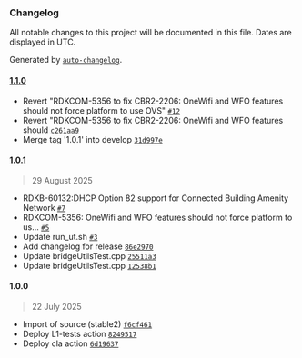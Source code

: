 ### Changelog

All notable changes to this project will be documented in this file. Dates are displayed in UTC.

Generated by [`auto-changelog`](https://github.com/CookPete/auto-changelog).

#### [1.1.0](https://github.com/rdkcentral/miscellaneous-broadband/compare/1.0.1...1.1.0)

- Revert "RDKCOM-5356 to fix CBR2-2206: OneWifi and WFO features should not force platform to use OVS" [`#12`](https://github.com/rdkcentral/miscellaneous-broadband/pull/12)
- Revert "RDKCOM-5356 to fix CBR2-2206: OneWifi and WFO features should [`c261aa9`](https://github.com/rdkcentral/miscellaneous-broadband/commit/c261aa911054a06bc4848c387e8e9b846978f561)
- Merge tag '1.0.1' into develop [`31d997e`](https://github.com/rdkcentral/miscellaneous-broadband/commit/31d997efc35fa9b8fa003a1ca5e37773b314c7e6)

#### [1.0.1](https://github.com/rdkcentral/miscellaneous-broadband/compare/1.0.0...1.0.1)

> 29 August 2025

- RDKB-60132:DHCP Option 82 support for Connected Building Amenity Network [`#7`](https://github.com/rdkcentral/miscellaneous-broadband/pull/7)
- RDKCOM-5356: OneWifi and WFO features should not force platform to us… [`#5`](https://github.com/rdkcentral/miscellaneous-broadband/pull/5)
- Update run_ut.sh [`#3`](https://github.com/rdkcentral/miscellaneous-broadband/pull/3)
- Add changelog for release [`86e2970`](https://github.com/rdkcentral/miscellaneous-broadband/commit/86e29706f980e5982505641793424a9bbd7d41bd)
- Update bridgeUtilsTest.cpp [`25511a3`](https://github.com/rdkcentral/miscellaneous-broadband/commit/25511a367b2b1049c2c3be5839ef6df10f95062b)
- Update bridgeUtilsTest.cpp [`12538b1`](https://github.com/rdkcentral/miscellaneous-broadband/commit/12538b1c6f8fbdb9ea8e0aa286b65a4baed969b4)

#### 1.0.0

> 22 July 2025

- Import of source (stable2) [`f6cf461`](https://github.com/rdkcentral/miscellaneous-broadband/commit/f6cf461d81edae7d1145143dfe4ecda2c5b8b613)
- Deploy L1-tests action [`8249517`](https://github.com/rdkcentral/miscellaneous-broadband/commit/82495174dfd3701246f96eb9c7986aa7e889a6ab)
- Deploy cla action [`6d19637`](https://github.com/rdkcentral/miscellaneous-broadband/commit/6d196375939b230127ca3b085971cd4bd320ea6d)

